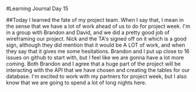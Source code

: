 #Learning Journal Day 15

##Today I learned the fate of my project team.  When I say that, I mean in the sense that we have a lot of work ahead of us to do for project week.  I'm in a group with Brandon and David, and we did a pretty good job of wireframing our project.  Nick and the TA's signed off on it which is a good sign, although they did mention that it would be A LOT of work, and when they say that it gives me some hesitations.  Brandon and I put up close to 16 issues on github to start with, but I feel like we are gonna have a lot more coming.  Both Brandon and I agree that a huge part of the project will be interacting with the API that we have chosen and creating the tables for our database.  I'm excited to work with my partners for project week, but I also know that we are going to spend a lot of long nights here.
